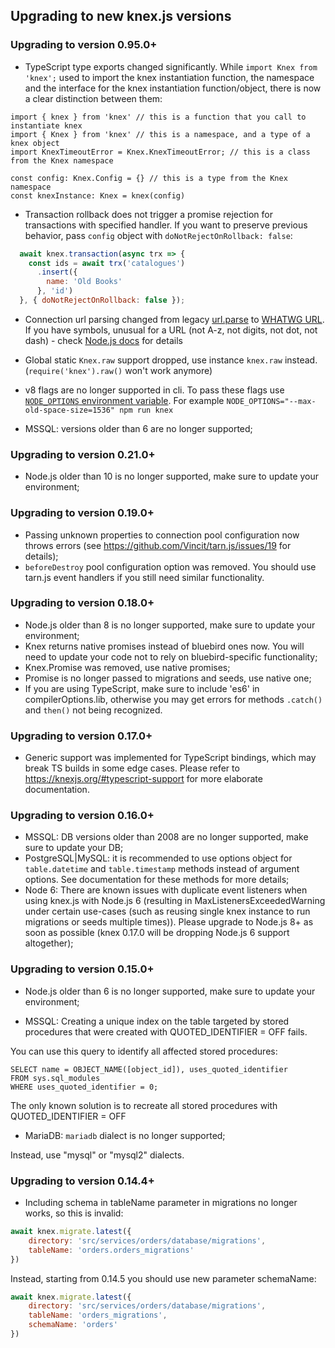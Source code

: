 ## Upgrading to new knex.js versions

### Upgrading to version 0.95.0+

* TypeScript type exports changed significantly. While `import Knex from 'knex';` used to import the knex instantiation function, the namespace and the interface for the knex instantiation function/object, there is now a clear distinction between them:
```
import { knex } from 'knex' // this is a function that you call to instantiate knex
import { Knex } from 'knex' // this is a namespace, and a type of a knex object
import KnexTimeoutError = Knex.KnexTimeoutError; // this is a class from the Knex namespace

const config: Knex.Config = {} // this is a type from the Knex namespace
const knexInstance: Knex = knex(config)
```

* Transaction rollback does not trigger a promise rejection for transactions with specified handler. If you want to preserve previous behavior, pass `config` object with `doNotRejectOnRollback: false`:
```js
  await knex.transaction(async trx => {
    const ids = await trx('catalogues')
      .insert({
        name: 'Old Books'
      }, 'id')
  }, { doNotRejectOnRollback: false });
```

* Connection url parsing changed from legacy [url.parse](https://nodejs.org/docs/latest-v10.x/api/url.html#url_legacy_url_api) to [WHATWG URL](https://nodejs.org/docs/latest-v10.x/api/url.html#url_the_whatwg_url_api). If you have symbols, unusual for a URL (not A-z, not digits, not dot, not dash) - check [Node.js docs](https://nodejs.org/docs/latest-v10.x/api/url.html#url_percent_encoding_in_urls) for details

* Global static `Knex.raw` support dropped, use instance `knex.raw` instead. (`require('knex').raw()` won't work anymore)

* v8 flags are no longer supported in cli. To pass these flags use [`NODE_OPTIONS` environment variable](https://nodejs.org/api/cli.html#cli_node_options_options).
  For example `NODE_OPTIONS="--max-old-space-size=1536" npm run knex`

* MSSQL: versions older than 6 are no longer supported;

### Upgrading to version 0.21.0+

* Node.js older than 10 is no longer supported, make sure to update your environment; 

### Upgrading to version 0.19.0+

* Passing unknown properties to connection pool configuration now throws errors (see https://github.com/Vincit/tarn.js/issues/19 for details);
* `beforeDestroy` pool configuration option was removed. You should use tarn.js event handlers if you still need similar functionality.

### Upgrading to version 0.18.0+

* Node.js older than 8 is no longer supported, make sure to update your environment;
* Knex returns native promises instead of bluebird ones now. You will need to update your code not to rely on bluebird-specific functionality;
* Knex.Promise was removed, use native promises;
* Promise is no longer passed to migrations and seeds, use native one;
* If you are using TypeScript, make sure to include 'es6' in compilerOptions.lib, otherwise you may get errors for methods `.catch()` and `then()` not being recognized.

### Upgrading to version 0.17.0+

* Generic support was implemented for TypeScript bindings, which may break TS builds in some edge cases. Please refer to https://knexjs.org/#typescript-support for more elaborate documentation.

### Upgrading to version 0.16.0+

* MSSQL: DB versions older than 2008 are no longer supported, make sure to update your DB;
* PostgreSQL|MySQL: it is recommended to use options object for `table.datetime` and `table.timestamp` methods instead of argument options. See documentation for these methods for more details; 
* Node 6: There are known issues with duplicate event listeners when using knex.js with Node.js 6 (resulting in MaxListenersExceededWarning under certain use-cases (such as reusing single knex instance to run migrations or seeds multiple times)). Please upgrade to Node.js 8+ as soon as possible (knex 0.17.0 will be dropping Node.js 6 support altogether);

### Upgrading to version 0.15.0+

* Node.js older than 6 is no longer supported, make sure to update your environment;

* MSSQL: Creating a unique index on the table targeted by stored procedures that were created with QUOTED_IDENTIFIER = OFF fails.

You can use this query to identify all affected stored procedures:

```
SELECT name = OBJECT_NAME([object_id]), uses_quoted_identifier
FROM sys.sql_modules
WHERE uses_quoted_identifier = 0;
```

The only known solution is to recreate all stored procedures with QUOTED_IDENTIFIER = OFF

* MariaDB: `mariadb` dialect is no longer supported;

Instead, use "mysql" or "mysql2" dialects.

### Upgrading to version 0.14.4+

* Including schema in tableName parameter in migrations no longer works, so this is invalid:

```js
await knex.migrate.latest({
    directory: 'src/services/orders/database/migrations',
    tableName: 'orders.orders_migrations'
})
```

Instead, starting from 0.14.5 you should use new parameter schemaName:

```js
await knex.migrate.latest({
    directory: 'src/services/orders/database/migrations',
    tableName: 'orders_migrations',
    schemaName: 'orders'
})
```

